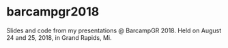 # barcampgr2018
Slides and code from my presentations @ BarcampGR 2018. Held on August 24 and 25, 2018, in Grand Rapids, Mi.
